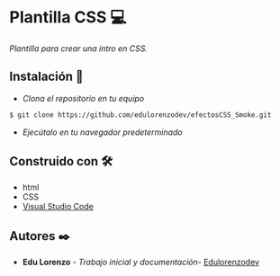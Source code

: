 # Plantilla CSS :computer:

_Plantilla para crear una intro en CSS._

## Instalación :wrench: 

* _Clona el repositorio en tu equipo_

```bash
$ git clone https://github.com/edulorenzodev/efectosCSS_Smoke.git
```

* _Ejecútalo en tu navegador predeterminado_

## Construido con 🛠 

* html
* CSS
* [Visual Studio Code](https://code.visualstudio.com/)

## Autores ✒️

* **Edu Lorenzo** - *Trabajo inicial y documentación*- [Edulorenzodev](https://github.com/edulorenzodev)
